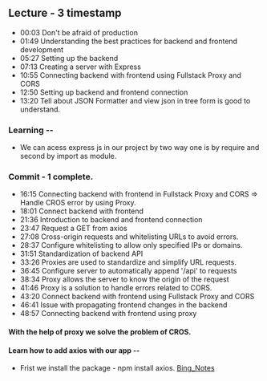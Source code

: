 ## Lecture - 3 timestamp

- 00:03 Don't be afraid of production
- 01:49 Understanding the best practices for backend and frontend development
- 05:27 Setting up the backend
- 07:13 Creating a server with Express
- 10:55 Connecting backend with frontend using Fullstack Proxy and CORS
- 12:50 Setting up backend and frontend connection
- 13:20 Tell about JSON Formatter and view json in tree form is good to understand.

### Learning --

- We can acess express js in our project by two way one is by require and second by import as module.

### Commit - 1 complete.

- 16:15 Connecting backend with frontend in Fullstack Proxy and CORS => Handle CROS error by using Proxy.
- 18:01 Connect backend with frontend
- 21:36 Introduction to backend and frontend connection
- 23:47 Request a GET from axios
- 27:08 Cross-origin requests and whitelisting URLs to avoid errors.
- 28:37 Configure whitelisting to allow only specified IPs or domains.
- 31:51 Standardization of backend API
- 33:26 Proxies are used to standardize and simplify URL requests.
- 36:45 Configure server to automatically append '/api' to requests
- 38:34 Proxy allows the server to know the origin of the request
- 41:46 Proxy is a solution to handle errors related to CORS.
- 43:20 Connect backend with frontend using Fullstack Proxy and CORS
- 46:41 Issue with propagating frontend changes in the backend
- 48:57 Connecting backend with frontend using proxy

#### With the help of proxy we solve the problem of CROS.

#### Learn how to add axios with our app --

- Frist we install the package - npm install axios.
  [Bing_Notes](https://sl.bing.net/bcF7rx4Sd5M)
